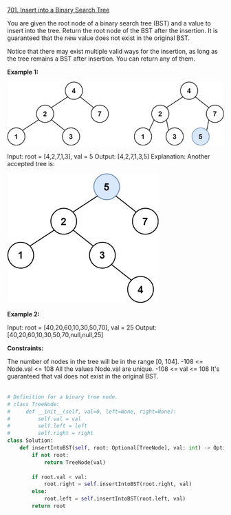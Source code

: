 [701. Insert into a Binary Search Tree](https://leetcode.com/problems/insert-into-a-binary-search-tree/description/)

You are given the root node of a binary search tree (BST) and a value to insert into the tree. Return the root node of the BST after the insertion. It is guaranteed that the new value does not exist in the original BST.

Notice that there may exist multiple valid ways for the insertion, as long as the tree remains a BST after insertion. You can return any of them.

**Example 1:**

![alt text](image.png)

Input: root = [4,2,7,1,3], val = 5
Output: [4,2,7,1,3,5]
Explanation: Another accepted tree is:

![alt text](image-1.png)

**Example 2:**

Input: root = [40,20,60,10,30,50,70], val = 25
Output: [40,20,60,10,30,50,70,null,null,25]

**Constraints:**

The number of nodes in the tree will be in the range [0, 104].
-108 <= Node.val <= 108
All the values Node.val are unique.
-108 <= val <= 108
It's guaranteed that val does not exist in the original BST.

```py

# Definition for a binary tree node.
# class TreeNode:
#     def __init__(self, val=0, left=None, right=None):
#         self.val = val
#         self.left = left
#         self.right = right
class Solution:
    def insertIntoBST(self, root: Optional[TreeNode], val: int) -> Optional[TreeNode]:
        if not root:
            return TreeNode(val)

        if root.val < val:
            root.right = self.insertIntoBST(root.right, val)
        else:
            root.left = self.insertIntoBST(root.left, val)
        return root
```
